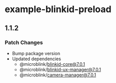 # example-blinkid-preload

## 1.1.2

### Patch Changes

- Bump package version
- Updated dependencies
  - @microblink/blinkid-core@7.0.1
  - @microblink/blinkid-ux-manager@7.0.1
  - @microblink/camera-manager@7.0.1
